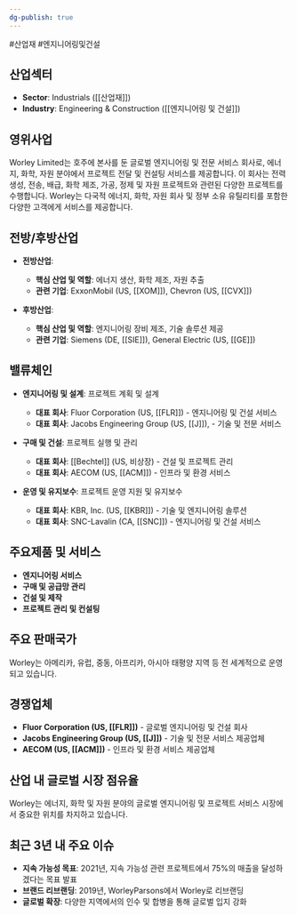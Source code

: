 ```yaml
---
dg-publish: true
---
```

#산업재 #엔지니어링및건설

## 산업섹터

- **Sector**: Industrials ([[산업재]])
- **Industry**: Engineering & Construction ([[엔지니어링 및 건설]])

## 영위사업

Worley Limited는 호주에 본사를 둔 글로벌 엔지니어링 및 전문 서비스 회사로, 에너지, 화학, 자원 분야에서 프로젝트 전달 및 컨설팅 서비스를 제공합니다. 이 회사는 전력 생성, 전송, 배급, 화학 제조, 가공, 정제 및 자원 프로젝트와 관련된 다양한 프로젝트를 수행합니다. Worley는 다국적 에너지, 화학, 자원 회사 및 정부 소유 유틸리티를 포함한 다양한 고객에게 서비스를 제공합니다.

## 전방/후방산업

- **전방산업**:
    
    - **핵심 산업 및 역할**: 에너지 생산, 화학 제조, 자원 추출
    - **관련 기업**: ExxonMobil (US, [[XOM]]), Chevron (US, [[CVX]])
    
- **후방산업**:
    
    - **핵심 산업 및 역할**: 엔지니어링 장비 제조, 기술 솔루션 제공
    - **관련 기업**: Siemens (DE, [[SIE]]), General Electric (US, [[GE]])
    

## 밸류체인

- **엔지니어링 및 설계**: 프로젝트 계획 및 설계
    
    - **대표 회사**: Fluor Corporation (US, [[FLR]]) - 엔지니어링 및 건설 서비스
    - **대표 회사**: Jacobs Engineering Group (US, [[J]]), - 기술 및 전문 서비스
    
- **구매 및 건설**: 프로젝트 실행 및 관리
    
    - **대표 회사**: [[Bechtel]] (US, 비상장) - 건설 및 프로젝트 관리
    - **대표 회사**: AECOM (US, [[ACM]]) - 인프라 및 환경 서비스
    
- **운영 및 유지보수**: 프로젝트 운영 지원 및 유지보수
    
    - **대표 회사**: KBR, Inc. (US, [[KBR]]) - 기술 및 엔지니어링 솔루션
    - **대표 회사**: SNC-Lavalin (CA, [[SNC]]) - 엔지니어링 및 건설 서비스
    

## 주요제품 및 서비스

- **엔지니어링 서비스**
- **구매 및 공급망 관리**
- **건설 및 제작**
- **프로젝트 관리 및 컨설팅**

## 주요 판매국가

Worley는 아메리카, 유럽, 중동, 아프리카, 아시아 태평양 지역 등 전 세계적으로 운영되고 있습니다.

## 경쟁업체

- **Fluor Corporation (US, [[FLR]])** - 글로벌 엔지니어링 및 건설 회사
- **Jacobs Engineering Group (US, [[J]])** - 기술 및 전문 서비스 제공업체
- **AECOM (US, [[ACM]])** - 인프라 및 환경 서비스 제공업체

## 산업 내 글로벌 시장 점유율

Worley는 에너지, 화학 및 자원 분야의 글로벌 엔지니어링 및 프로젝트 서비스 시장에서 중요한 위치를 차지하고 있습니다.

## 최근 3년 내 주요 이슈

- **지속 가능성 목표**: 2021년, 지속 가능성 관련 프로젝트에서 75%의 매출을 달성하겠다는 목표 발표
- **브랜드 리브랜딩**: 2019년, WorleyParsons에서 Worley로 리브랜딩
- **글로벌 확장**: 다양한 지역에서의 인수 및 합병을 통해 글로벌 입지 강화